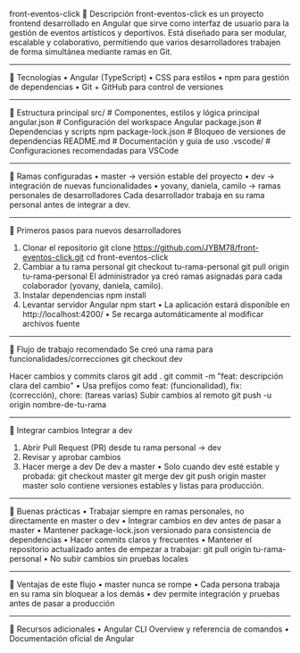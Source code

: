 front-eventos-click
🔹 Descripción
front-eventos-click es un proyecto frontend desarrollado en Angular que sirve como interfaz de usuario para la gestión de eventos artísticos y deportivos. Está diseñado para ser modular, escalable y colaborativo, permitiendo que varios desarrolladores trabajen de forma simultánea mediante ramas en Git.
________________________________________
🔹 Tecnologías
•	Angular (TypeScript)
•	CSS para estilos
•	npm para gestión de dependencias
•	Git + GitHub para control de versiones
________________________________________
🔹 Estructura principal
src/                  # Componentes, estilos y lógica principal
angular.json          # Configuración del workspace Angular
package.json           # Dependencias y scripts npm
package-lock.json      # Bloqueo de versiones de dependencias
README.md             # Documentación y guía de uso
.vscode/              # Configuraciones recomendadas para VSCode
________________________________________
🔹 Ramas configuradas
•	master → versión estable del proyecto
•	dev → integración de nuevas funcionalidades
•	yovany, daniela, camilo → ramas personales de desarrolladores
Cada desarrollador trabaja en su rama personal antes de integrar a dev.
________________________________________
🔹 Primeros pasos para nuevos desarrolladores
1. Clonar el repositorio
git clone https://github.com/JYBM78/front-eventos-click.git
cd front-eventos-click
2. Cambiar a tu rama personal
git checkout tu-rama-personal
git pull origin tu-rama-personal
El administrador ya creó ramas asignadas para cada colaborador (yovany, daniela, camilo).
3. Instalar dependencias
npm install
4. Levantar servidor Angular
npm start
•	La aplicación estará disponible en http://localhost:4200/
•	Se recarga automáticamente al modificar archivos fuente
________________________________________
🔹 Flujo de trabajo recomendado
Se creó una rama para funcionalidades/correcciones
git checkout dev

Hacer cambios y commits claros
git add .
git commit -m "feat: descripción clara del cambio"
•	Usa prefijos como feat: (funcionalidad), fix: (corrección), chore: (tareas varias)
Subir cambios al remoto
git push -u origin nombre-de-tu-rama
________________________________________
🔹 Integrar cambios
Integrar a dev
1.	Abrir Pull Request (PR) desde tu rama personal → dev
2.	Revisar y aprobar cambios
3.	Hacer merge a dev
De dev a master
•	Solo cuando dev esté estable y probada:
git checkout master
git merge dev
git push origin master
master solo contiene versiones estables y listas para producción.
________________________________________
🔹 Buenas prácticas
•	Trabajar siempre en ramas personales, no directamente en master o dev
•	Integrar cambios en dev antes de pasar a master
•	Mantener package-lock.json versionado para consistencia de dependencias
•	Hacer commits claros y frecuentes
•	Mantener el repositorio actualizado antes de empezar a trabajar:
git pull origin tu-rama-personal
•	No subir cambios sin pruebas locales
________________________________________
🔹 Ventajas de este flujo
•	master nunca se rompe
•	Cada persona trabaja en su rama sin bloquear a los demás
•	dev permite integración y pruebas antes de pasar a producción
________________________________________
🔹 Recursos adicionales
•	Angular CLI Overview y referencia de comandos
•	Documentación oficial de Angular
